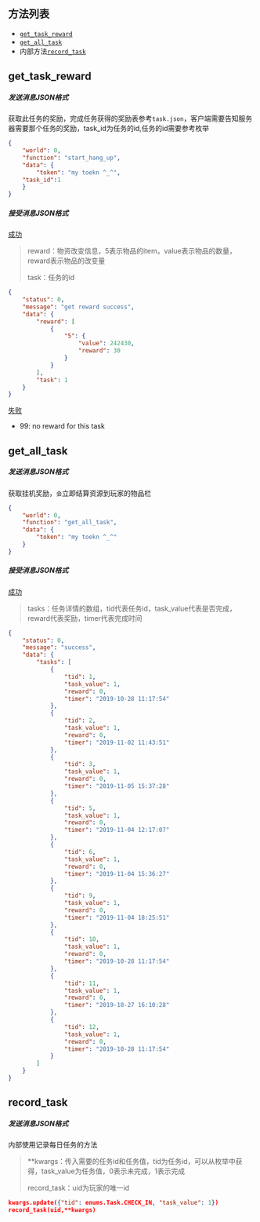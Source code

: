 ## 方法列表

* [`get_task_reward`](##get_task_reward)
* [`get_all_task`](##get_all_task)
* 内部方法[`record_task`](##record_task)

## get_task_reward

##### 发送消息JSON格式

获取此任务的奖励，完成任务获得的奖励表参考`task.json`，客户端需要告知服务器需要那个任务的奖励，task_id为任务的id,任务的id需要参考枚举

```json
{
	"world": 0, 
	"function": "start_hang_up",
	"data": {
		"token": "my toekn ^_^",
    "task_id":1
	}
}
```

##### 接受消息JSON格式

[成功]()

> reward：物资改变信息，5表示物品的item，value表示物品的数量，reward表示物品的改变量
>
> task：任务的id

```json
{
	"status": 0,
	"message": "get reward success",
	"data": {
		"reward": [
			{
				"5": {
					"value": 242430,
					"reward": 30
				}
			}
		],
		"task": 1
	}
}
```

[失败]()

* 99: no reward for this task





## get_all_task

##### 发送消息JSON格式

获取挂机奖励，`会`立即结算资源到玩家的物品栏

```json
{
	"world": 0, 
	"function": "get_all_task",
	"data": {
		"token": "my toekn ^_^"
	}
}
```

##### 接受消息JSON格式

[成功]()

> tasks：任务详情的数组，tid代表任务id，task_value代表是否完成，reward代表奖励，timer代表完成时间
>

```json
{
	"status": 0,
	"message": "success",
	"data": {
		"tasks": [
			{
				"tid": 1,
				"task_value": 1,
				"reward": 0,
				"timer": "2019-10-28 11:17:54"
			},
			{
				"tid": 2,
				"task_value": 1,
				"reward": 0,
				"timer": "2019-11-02 11:43:51"
			},
			{
				"tid": 3,
				"task_value": 1,
				"reward": 0,
				"timer": "2019-11-05 15:37:28"
			},
			{
				"tid": 5,
				"task_value": 1,
				"reward": 0,
				"timer": "2019-11-04 12:17:07"
			},
			{
				"tid": 6,
				"task_value": 1,
				"reward": 0,
				"timer": "2019-11-04 15:36:27"
			},
			{
				"tid": 9,
				"task_value": 1,
				"reward": 0,
				"timer": "2019-11-04 18:25:51"
			},
			{
				"tid": 10,
				"task_value": 1,
				"reward": 0,
				"timer": "2019-10-28 11:17:54"
			},
			{
				"tid": 11,
				"task_value": 1,
				"reward": 0,
				"timer": "2019-10-27 16:10:28"
			},
			{
				"tid": 12,
				"task_value": 1,
				"reward": 0,
				"timer": "2019-10-28 11:17:54"
			}
		]
	}
}
```



## record_task

##### 发送消息JSON格式

内部使用记录每日任务的方法

> **kwargs：传入需要的任务id和任务值，tid为任务id，可以从枚举中获得，task_value为任务值，0表示未完成，1表示完成
>
> record_task：uid为玩家的唯一id

```json
kwargs.update({"tid": enums.Task.CHECK_IN, "task_value": 1})
record_task(uid,**kwargs)
```



